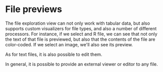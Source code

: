 # File previews

The file exploration view can not only work with tabular data, but also supports custom
visualizers for file types, and also a number of different processors. For instance, if
we select and R file, we can see that not only the text of that file is previewed, but also
that the contents of the file are color-coded. If we select an image, we'll also see its
preview.

As for text files, it is also possible to edit them.

In general, it is possible to provide an external viewer or editor to any file.